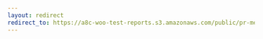 ```yaml
---
layout: redirect
redirect_to: https://a8c-woo-test-reports.s3.amazonaws.com/public/pr-merge/40496/api/index.html
---
```

